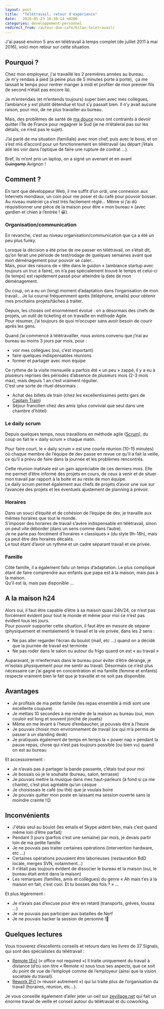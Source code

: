 ```yaml
---
layout: post
title:  "Télétravail, retour d'expérience"
date:   2016-05-23 16:30:14 +0200
categories: developpement-personnel
redirect_from: /autour-dun-cafe/bilan-teletravail/
---
```

J'ai passé environ 5 ans en télétravail à temps complet (de juillet 2011 à mai 2016), voici mon retour sur cette situation.

## Pourquoi ?

Chez mon employeur, j'ai travaillé les 2 premières années au bureau.  
Je m’y rendais à pied (à peine plus de 5 minutes porte à porte),  ça me laissait le temps pour rentrer manger à midi et profiter de mon premier fils (le second n’était pas encore là).

Je m’entendais (et m’entends toujours) super bien avec mes collègues, l’ambiance y est plutôt détendue et tout s’y passait bien. Il n’y avait aucune raison, pour moi, de ne plus travailler au bureau.

Mais, des problèmes de santé de [ma douce](http://www.explorateursenherbe.com/ "Blog d'activités pour jeunes enfants") nous ont contraints à devoir quitter l’Île de France pour regagner le Sud (je ne m’étalerai pas sur les détails, ce n’est pas le sujet).

J’ai parlé de ma situation (familiale) avec mon chef, puis avec le boss, et on s’est mis d’accord pour un fonctionnement en télétravail (au départ j’étais allé les voir dans l’optique de faire une rupture de contrat …).

Bref, ils m’ont pris un laptop, on a signé un avenant et en avant <del>Guingamp</del> Avignon !

## Comment ?

En tant que développeur Web, il me suffit d’un ordi, une connexion aux Internets mondiaux, un coin pour me poser et du café pour pouvoir bosser.  
Au niveau matériel ça s’est très facilement réglé… Même si j’ai dû réquisitionner une pièce de la maison pour être « mon bureau » (avec gardien et chien à l’entrée ! 😀).

### Organisation/communication

En revanche, c’est au niveau organisation/communication que ça a été un peu plus funky.

Lorsque la décision a été prise de me passer en télétravail, on s’était dit, qu’on ferait une période de test/rodage de quelques semaines avant que mon déménagement pour pouvoir se caler…  
Mais, pour des raisons de « tête dans le guidon » (ambiance startup avec toujours un truc à faire), on n’a pas spécialement trouvé le temps et celui-ci (le temps) est rapidement passé pour atteindre la date de mon déménagement.

Du coup, on a eu un (long) moment d’adaptation dans l’organisation de mon travail… Je lui courrai fréquemment après (téléphone, emails) pour obtenir mes prochains projets/tâches à traiter.

Depuis, les choses ont énormément évolué : on a désormais des chefs de projets, un outil de ticketing et on travaille en méthode Agile.  
Pour résumer, j’ai toujours de quoi m’occuper sans avoir besoin de courir après les gens.

Quand j’ai commencé à télétravailler, nous avions convenu que j’irai au bureau au moins 3 jours par mois, pour :

*   voir mes collègues (oui, c’est important)
*   faire quelques indispensables réunions
*   former et partager avec mon équipe

Ce rythme de la visite mensuelle a parfois été « un peu » zappé, il y a eu à plusieurs reprises des périodes d’absence de plusieurs mois (2-3 mois max), mais depuis 1 an c’est vraiment régulier.  
C’est une sorte de rituel désormais :

*   Achat des billets de train (chez les excellentissimes petits gars de [Captain Train](https://www.captaintrain.com/welcome/28da68))
*   Séjour francilien chez des amis (plus convivial que seul dans une chambre d’hôtel)

### Le daily scrum

Depuis quelques temps, nous travaillons en méthode agile ([Scrum](http://fr.wikipedia.org/wiki/Scrum_(m%C3%A9thode))), du coup on fait le « daily scrum » chaque matin.

Pour faire court, le « daily scrum » est une courte réunion (10-15 minutes) où chaque membre de l’équipe de dev passe en revue ce qu’il a fait la veille, ce qu’il a prévu de faire dans la journée et les problèmes rencontrés.

Cette réunion matinale est un gain appréciable de ces derniers mois. Elle me permet d’être informé des projets en cours, de ceux à venir et de situer mon travail par rapport à la boite et au reste de mon équipe.  
Le daily scrum permet également aux chefs de projets d’avoir une vue sur l’avancée des projets et les éventuels ajustement de planning à prévoir.

### Horaires

Dans un souci d’équité et de cohésion de l’équipe de dev, je travaille aux mêmes horaires que tout le monde.  
S’imposer des horaires de travail s’avère indispensable en télétravail, sinon on peut vite déborder (dans un sens comme dans l’autre).  
Je ne parle pas forcément d’horaires « classiques » (du style 9h-18h), mais ça peut être des horaires décalés.  
Le tout étant d’avoir un rythme et un cadre séparant travail et vie privée.

### Famille

Côté famille, il a également fallu un temps d’adaptation. Le plus compliqué étant de faire comprendre aux enfants que papa est à la maison, mais pas à la maison.  
Qu’il est là, mais pas disponible …

## A la maison h24

Alors oui, il faut être capable d’être à sa maison quasi 24h/24, ce n’est pas forcément évident pour tout le monde et même pour moi ce n’est pas évident tous les jours.  
Pour pouvoir supporter cette situation, il faut être en mesure de séparer (physiquement et mentalement) le travail et la vie privée, dans les 2 sens :

*   Ne pas aller regarder l’écran du boulot (mail, etc …) quand on a décidé que la journée de travail est terminée
*   Ne pas roder dans le salon ou autour du frigo quand on est « au travail »

Auparavant, je m’enfermais dans le bureau pour éviter d’être dérangé, je m’isolais physiquement pour me sentir au travail. Désormais ce n’est plus nécessaire car j’ai gagné en concentration et ma famille (femme et enfants) respecte vraiment bien le fait que je travaille et ne soit pas disponible.

## Avantages

*   Je profitais de ma petite famille (les repas ensemble à midi sont une excellente coupure)
*   Je mettais 10 secondes à me rendre de la maison au bureau (oui, mon couloir est long et souvent jonché de jouets)
*   Même en me levant à l’heure d’embaucher, je pouvais être à l’heure
*   Je pouvais choisir mon environnement de travail (ce qui m’a permis de passer à un standing desk)
*   Je pratiquais également de temps en temps la « power nap » pendant la pause repas, chose qui n’est pas toujours possible (ou bien vu) quand on est au bureau

Et accessoirement :

*   Je n’avais pas à partager la bande passante, c’étais tout pour moi
*   Je bossais où je le souhaite (bureau, salon, terrasse)
*   Je pouvais mettre la musique dans mes haut-parleurs (à fond si ça me chante), c’est plus agréable qu’un casque
*   Je choisissais le café (ou thé) que je voulais boire
*   Je pouvais quitter mon poste en laissant ma session ouverte sans la moindre crainte !😉

## Inconvénients

*   J'étais seul au boulot (les emails et Skype aident bien, mais c’est quand même loin d’être parfait)
*   Pendant 3 jours (parfois c’est une semaine) par mois, je devais partir loin de ma petite famille
*   Je ne pouvais pas traiter certaines opérations (intervention hardware, etc …)
*   Certaines opérations pouvaient être laborieuses (restauration BdD locale, merges SVN, notamment…)
*   Il n’était pas toujours évident de dissocier le bureau et la maison (oui, le bureau était entré dans la maison)
*   Les remarques (familles, amis et collègues) du genre « Ah mais t’es à la maison en fait, c’est cool. Et tu bosses des fois ? » …

Et plus légèrement :

*   Je n’avais pas d’excuse pour être en retard (transports, grèves, toussa …)
*   Je ne pouvais pas participer aux batailles de Nerf
*   Je ne pouvais hacker la session de personne !🙁

## Quelques lectures

Vous trouverez d’excellents conseils et retours dans les livres de 37 Signals, qui sont des spécialistes du télétravail :

*   [Remote [En]](http://www.amazon.fr/gp/product/B00CZ7OC46/ref=as_li_ss_tl?ie=UTF8&camp=1642&creative=19458&creativeASIN=B00CZ7OC46&linkCode=as2&tag=exploraenherb-21) (« office not required »)
    Il traite uniquement du travail à distance (d’où son titre « Remote ») sous tous ses aspects, que ce soit du point de vue de l’employé comme de l’employeur (ainsi que la vision sociétale du travail).
*   [Rework [Fr]](http://www.amazon.fr/gp/product/284001713X/ref=as_li_ss_tl?ie=UTF8&camp=1642&creative=19458&creativeASIN=284001713X&linkCode=as2&tag=exploraenherb-21) (« réussir autrement ») qui lui traite plus de l’organisation du travail (horaires, réunion, etc…).

Je vous conseille également d’aller jeter un oeil sur [zevillage.net](http://www.zevillage.net/categories/teletravail/) qui fait un énorme travail de veille et conseil autour du télétravail et du coworking.
